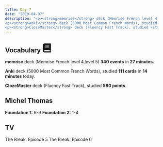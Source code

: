 ```yaml
---
title: Day 7
date: "2019-04-07"
description: "<p><strong>memrise</strong> deck (Memrise French level 4,level 5) <strong>340 events</strong> in <strong>27 minutes.</strong></p>
<p><strong>Anki</strong> deck (5000 Most Common French Words), studied <strong>111 cards</strong> in <strong>14 minutes </strong>today.</p>
<p><strong>ClozeMaster</strong> deck (Fluency Fast Track), studied <strong>580 points</strong>.</p>"
---
```


<h2>Vocabulary <svg height="30" width="30" aria-hidden="true" focusable="false" data-prefix="fas" data-icon="book" class="svg-inline--fa fa-book fa-w-14" role="img" xmlns="http://www.w3.org/2000/svg" viewBox="0 0 448 512"><path fill="currentColor" d="M448 360V24c0-13.3-10.7-24-24-24H96C43 0 0 43 0 96v320c0 53 43 96 96 96h328c13.3 0 24-10.7 24-24v-16c0-7.5-3.5-14.3-8.9-18.7-4.2-15.4-4.2-59.3 0-74.7 5.4-4.3 8.9-11.1 8.9-18.6zM128 134c0-3.3 2.7-6 6-6h212c3.3 0 6 2.7 6 6v20c0 3.3-2.7 6-6 6H134c-3.3 0-6-2.7-6-6v-20zm0 64c0-3.3 2.7-6 6-6h212c3.3 0 6 2.7 6 6v20c0 3.3-2.7 6-6 6H134c-3.3 0-6-2.7-6-6v-20zm253.4 250H96c-17.7 0-32-14.3-32-32 0-17.6 14.4-32 32-32h285.4c-1.9 17.1-1.9 46.9 0 64z"></path></svg></h2>
<p><strong>memrise</strong> deck (Memrise French level 4,level 5) <strong>340 events</strong> in <strong>27 minutes.</strong></p>
<p><strong>Anki</strong> deck (5000 Most Common French Words), studied <strong>111 cards</strong> in <strong>14 minutes </strong>today.</p>
<p><strong>ClozeMaster</strong> deck (Fluency Fast Track), studied <strong>580 points</strong>.</p>

<h2>Michel Thomas</h2>
<strong>Foundation 1:</strong> 6-9
<strong>Foundation 2:</strong> 1-4

<h2>TV</h2>
The Break: Episode 5
The Break: Episode 6
